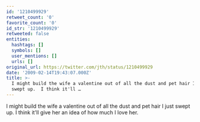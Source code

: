 ```yaml
---
id: '1210499929'
retweet_count: '0'
favorite_count: '0'
id_str: '1210499929'
retweeted: false
entities:
  hashtags: []
  symbols: []
  user_mentions: []
  urls: []
original_url: https://twitter.com/jth/status/1210499929
date: '2009-02-14T19:43:07.000Z'
title: >-
  I might build the wife a valentine out of all the dust and pet hair I just
  swept up.  I think it'll …
---
```


I might build the wife a valentine out of all the dust and pet hair I just swept up.  I think it'll give her an idea of how much I love her.